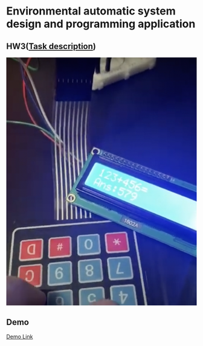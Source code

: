 # Environmental automatic system design and programming application

## HW3([Task description](https://github.com/b06608062/calculator-arduino/blob/master/環境自動化－作業三.pdf))
![This is an image](https://github.com/b06608062/calculator-arduino/blob/master/demo_image/截圖%202022-04-03%20下午7.30.50.png)

## Demo
[Demo Link](https://youtu.be/Tgwz2N-lMeI)
